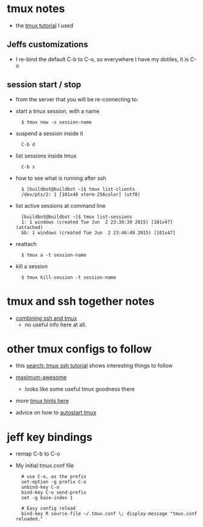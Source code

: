 # tmux notes

- the [tmux tutorial](https://danielmiessler.com/study/tmux/) I used

## Jeffs customizations

- I re-bind the default C-b to C-o, so everywhere I have my dotiles, it is C-o

## session start / stop

- from the server that you will be re-connecting to:
- start a tmux session, with a name

        $ tmux new -s session-name

- suspend a session inside it

        C-b d

- list sessions inside tmux

        C-b s

- how to see what is running after ssh

        $ [buildbot@buildbot ~]$ tmux list-clients
        /dev/pts/2: 1 [101x48 xterm-256color] (utf8)

- list active sessions at command line

        [buildbot@buildbot ~]$ tmux list-sessions
        1: 1 windows (created Tue Jun  2 23:38:39 2015) [101x47] (attached)
        bb: 1 windows (created Tue Jun  2 23:46:49 2015) [101x47]

- reattach

        $ tmux a -t session-name

- kill a session


        $ tmux kill-session -t session-name

# tmux and ssh together notes

- [combining ssh and tmux](http://www.bsdnow.tv/tutorials/ssh-tmux)
    - no useful info here at all.

# other tmux configs to follow

- this [search: tmux ssh tutorial](https://www.google.com/search?client=safari&rls=en&q=tmux+ssh+tutorial&ie=UTF-8&oe=UTF-8) shows interesting things to follow

- [maximum-awesome](https://github.com/square/maximum-awesome)
    - looks like some useful tmux goodness there
- more [tmux hints here](https://github.com/adnichols/tmux-and-vim#tmux)
- advice on how to [autostart tmux](http://marklodato.github.io/2013/10/31/autostart-tmux-on-ssh.html)


# jeff key bindings

- remap C-b to C-o

- My initial tmux.conf file

        # use C-o, as the prefix
        set-option -g prefix C-o
        unbind-key C-o
        bind-key C-o send-prefix
        set -g base-index 1

        # Easy config reload
        bind-key R source-file ~/.tmux.conf \; display-message "tmux.conf reloaded."
